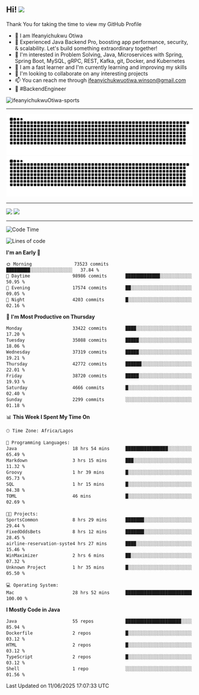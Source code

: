 <!-- BLOG-POST-LIST:START --><!-- BLOG-POST-LIST:END -->

## Hi! <img src="https://media.giphy.com/media/hvRJCLFzcasrR4ia7z/giphy.gif" width="4%"> 

Thank You for taking the time to view my GitHub Profile

- 👋 I am Ifeanyichukwu Otiwa
- 🚀 Experienced Java Backend Pro, boosting app performance, security, & scalability. Let's build something extraordinary together!
- 👀 I'm interested in Problem Solving, Java, Microservices with Spring, Spring Boot, MySQL, gRPC, REST, Kafka, git, Docker, and Kubernetes
- 🌱 I am a fast learner and I'm currently learning and improving my skills
- 💞️ I'm looking to collaborate on any interesting projects
- 📫 You can reach me through ifeanyichukwuotiwa.winson@gmail.com
- 🚀 #BackendEngineer

<p align="left" marginTop="10px"> <img src="https://komarev.com/ghpvc/?username=ifeanyichukwuOtiwa-sports&label=Profile%20views&color=0e75b6&style=for-the-badge" alt="ifeanyichukwuOtiwa-sports" /> </p>

***

<!--🐍📈SNAKEGRAPH / 🌐WEBSITE: https://github.com/Platane/snk -->
![github contribution grid snake animation](https://raw.githubusercontent.com/ifeanyichukwuOtiwa-sports/ifeanyichukwuOtiwa-sports/output/github-contribution-grid-snake-dark.svg#gh-dark-mode-only)![github contribution grid snake animation](https://raw.githubusercontent.com/ifeanyichukwuOtiwa-sports/ifeanyichukwuOtiwa-sports/output/github-contribution-grid-snake.svg#gh-light-mode-only)

***

<p float="left">
  <img float="left" src="https://github-readme-stats.vercel.app/api?username=ifeanyichukwuOtiwa-sports&count_private=true&include_all_commits=true&theme=react&show_icons=true" />
  <img float="right" src="https://github-readme-stats.vercel.app/api/top-langs/?username=ifeanyichukwuOtiwa-sports&layout=compact&show_icons=true&theme=react" /> 
</p>

***



<!--START_SECTION:waka-->
![Code Time](http://img.shields.io/badge/Code%20Time-3%2C806%20hrs%2049%20mins-blue)

![Lines of code](https://img.shields.io/badge/From%20Hello%20World%20I%27ve%20Written-52.8%20million%20lines%20of%20code-blue)

**I'm an Early 🐤** 

```text
🌞 Morning                73523 commits       █████████░░░░░░░░░░░░░░░░   37.84 % 
🌆 Daytime                98986 commits       █████████████░░░░░░░░░░░░   50.95 % 
🌃 Evening                17574 commits       ██░░░░░░░░░░░░░░░░░░░░░░░   09.05 % 
🌙 Night                  4203 commits        █░░░░░░░░░░░░░░░░░░░░░░░░   02.16 % 
```
📅 **I'm Most Productive on Thursday** 

```text
Monday                   33422 commits       ████░░░░░░░░░░░░░░░░░░░░░   17.20 % 
Tuesday                  35088 commits       █████░░░░░░░░░░░░░░░░░░░░   18.06 % 
Wednesday                37319 commits       █████░░░░░░░░░░░░░░░░░░░░   19.21 % 
Thursday                 42772 commits       ██████░░░░░░░░░░░░░░░░░░░   22.01 % 
Friday                   38720 commits       █████░░░░░░░░░░░░░░░░░░░░   19.93 % 
Saturday                 4666 commits        █░░░░░░░░░░░░░░░░░░░░░░░░   02.40 % 
Sunday                   2299 commits        ░░░░░░░░░░░░░░░░░░░░░░░░░   01.18 % 
```


📊 **This Week I Spent My Time On** 

```text
🕑︎ Time Zone: Africa/Lagos

💬 Programming Languages: 
Java                     18 hrs 54 mins      ████████████████░░░░░░░░░   65.49 % 
Markdown                 3 hrs 15 mins       ███░░░░░░░░░░░░░░░░░░░░░░   11.32 % 
Groovy                   1 hr 39 mins        █░░░░░░░░░░░░░░░░░░░░░░░░   05.73 % 
SQL                      1 hr 15 mins        █░░░░░░░░░░░░░░░░░░░░░░░░   04.38 % 
TOML                     46 mins             █░░░░░░░░░░░░░░░░░░░░░░░░   02.69 % 

🐱‍💻 Projects: 
SportsCommon             8 hrs 29 mins       ███████░░░░░░░░░░░░░░░░░░   29.44 % 
FixedOddsBets            8 hrs 12 mins       ███████░░░░░░░░░░░░░░░░░░   28.45 % 
airline-reservation-syste4 hrs 27 mins       ████░░░░░░░░░░░░░░░░░░░░░   15.46 % 
WinMaximizer             2 hrs 6 mins        ██░░░░░░░░░░░░░░░░░░░░░░░   07.32 % 
Unknown Project          1 hr 35 mins        █░░░░░░░░░░░░░░░░░░░░░░░░   05.50 % 

💻 Operating System: 
Mac                      28 hrs 52 mins      █████████████████████████   100.00 % 
```

**I Mostly Code in Java** 

```text
Java                     55 repos            █████████████████████░░░░   85.94 % 
Dockerfile               2 repos             █░░░░░░░░░░░░░░░░░░░░░░░░   03.12 % 
HTML                     2 repos             █░░░░░░░░░░░░░░░░░░░░░░░░   03.12 % 
TypeScript               2 repos             █░░░░░░░░░░░░░░░░░░░░░░░░   03.12 % 
Shell                    1 repo              ░░░░░░░░░░░░░░░░░░░░░░░░░   01.56 % 
```




 Last Updated on 11/06/2025 17:07:33 UTC
<!--END_SECTION:waka-->

<!--
<p align="center">
![trophy](https://github-profile-trophy.vercel.app/?username=ifeanyichukwuOtiwa-sports&theme=onedark) (https://github.com/ryo-ma/github-profile-trophy)
</p>
-->

<!---
ifeanyi-otiwa/ifeanyi-otiwa is a ✨ special ✨ repository because its `README.md` (this file) appears on your GitHub profile.
You can click the Preview link to take a look at your changes.
--->
